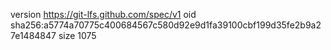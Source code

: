 version https://git-lfs.github.com/spec/v1
oid sha256:a5774a70775c400684567c580d92e9d1fa39100cbf199d35fe2b9a27e1484847
size 1075
